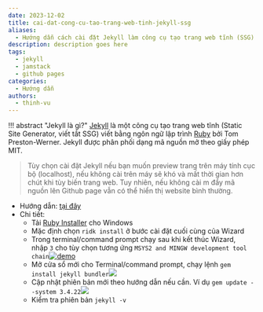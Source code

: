 ```yaml
---
date: 2023-12-02
title: cai-dat-cong-cu-tao-trang-web-tinh-jekyll-ssg
aliases:
  - Hướng dẫn cách cài đặt Jekyll làm công cụ tạo trang web tĩnh (SSG)
description: description goes here
tags:
  - jekyll
  - jamstack
  - github pages
categories:
  - Hướng dẫn
authors:
  - thinh-vu
---
```

!!! abstract "Jekyll là gì?"
	[Jekyll](https://jekyllrb.com/) là một công cụ tạo trang web tĩnh (Static Site Generator, viết tắt SSG) viết bằng ngôn ngữ lập trình [Ruby](https://www.ruby-lang.org/en/) bởi Tom Preston-Werner. Jekyll được phân phối dạng mã nguồn mở theo giấy phép MIT.


> Tùy chọn cài đặt Jekyll nếu bạn muốn preview trang trên máy tính cục bộ (localhost), nếu không cài trên máy sẽ khó và mất thời gian hơn chút khi tùy biến trang web. Tuy nhiên, nếu không cài m đẩy mã nguồn lên Github page vẫn có thể hiển thị website bình thường.

- Hướng dẫn: [tại đây](https://jekyllrb.com/docs/installation/windows/)
- Chi tiết:
    - Tải [Ruby Installer](https://rubyinstaller.org/downloads/) cho Windows
    - Mặc định chọn `ridk install` ở bước cài đặt cuối cùng của Wizard
    - Trong terminal/command prompt chạy sau khi kết thúc Wizard, nhập `3` cho tùy chọn tương ứng `MSYS2 and MINGW development tool chain`[![demo](https://learn-anything.online/assets/images/Pasted%20image%2020231110213146.png)](https://learn-anything.online/assets/images/Pasted%20image%2020231110213146.png)
    - Mở cửa sổ mới cho Terminal/command prompt, chạy lệnh `gem install jekyll bundler`[![](https://learn-anything.online/assets/images/Pasted%20image%2020231110213006.png)](https://learn-anything.online/assets/images/Pasted%20image%2020231110213006.png)
    - Cập nhật phiên bản mới theo hướng dẫn nếu cần. Ví dụ `gem update --system 3.4.22`[![](https://learn-anything.online/assets/images/Pasted%20image%2020231110213041.png)](https://learn-anything.online/assets/images/Pasted%20image%2020231110213041.png)
    - Kiểm tra phiên bản `jekyll -v`